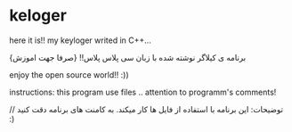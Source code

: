 # keloger
here it is!! my keyloger writed in C++...

برنامه ی کیلاگر نوشته شده با زبان سی پلاس پلاس!! {صرفا جهت اموزش} 

enjoy the open source world!! 
:))



instructions:
this program use files ..
attention to programm's comments!

//
توضیحات:
این برنامه با استفاده از فایل ها کار میکند.
به کامنت های برنامه دقت کنید :)
